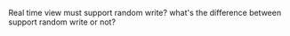 Real time view must support random write? what's the difference between support random write or not?


